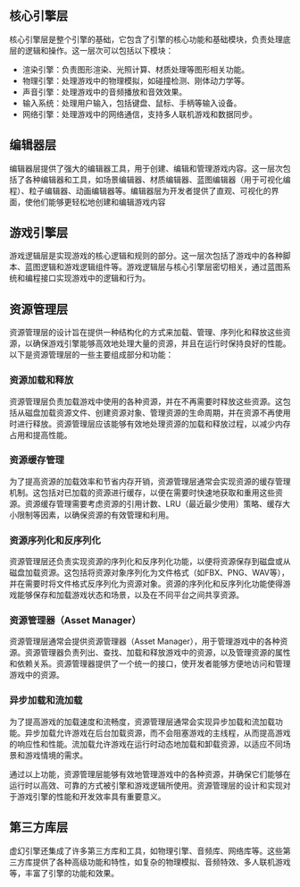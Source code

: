 ## 核心引擎层
核心引擎层是整个引擎的基础，它包含了引擎的核心功能和基础模块，负责处理底层的逻辑和操作。这一层次可以包括以下模块：

- 渲染引擎：负责图形渲染、光照计算、材质处理等图形相关功能。
- 物理引擎：处理游戏中的物理模拟，如碰撞检测、刚体动力学等。
- 声音引擎：处理游戏中的音频播放和音效效果。
- 输入系统：处理用户输入，包括键盘、鼠标、手柄等输入设备。
- 网络引擎：处理游戏中的网络通信，支持多人联机游戏和数据同步。

## 编辑器层
编辑器层提供了强大的编辑器工具，用于创建、编辑和管理游戏内容。这一层次包括了各种编辑器和工具，如场景编辑器、材质编辑器、蓝图编辑器（用于可视化编程）、粒子编辑器、动画编辑器等。编辑器层为开发者提供了直观、可视化的界面，使他们能够更轻松地创建和编辑游戏内容

## 游戏引擎层
游戏逻辑层是实现游戏的核心逻辑和规则的部分。这一层次包括了游戏中的各种脚本、蓝图逻辑和游戏逻辑组件等。游戏逻辑层与核心引擎层密切相关，通过蓝图系统和编程接口实现游戏中的逻辑和行为。
## 资源管理层
资源管理层的设计旨在提供一种结构化的方式来加载、管理、序列化和释放这些资源，以确保游戏引擎能够高效地处理大量的资源，并且在运行时保持良好的性能。以下是资源管理层的一些主要组成部分和功能：
### 资源加载和释放
资源管理层负责加载游戏中使用的各种资源，并在不再需要时释放这些资源。这包括从磁盘加载资源文件、创建资源对象、管理资源的生命周期，并在资源不再使用时进行释放。资源管理层应该能够有效地处理资源的加载和释放过程，以减少内存占用和提高性能。

### 资源缓存管理
为了提高资源的加载效率和节省内存开销，资源管理层通常会实现资源的缓存管理机制。这包括对已加载的资源进行缓存，以便在需要时快速地获取和重用这些资源。资源缓存管理需要考虑资源的引用计数、LRU（最近最少使用）策略、缓存大小限制等因素，以确保资源的有效管理和利用。

### 资源序列化和反序列化
资源管理层还负责实现资源的序列化和反序列化功能，以便将资源保存到磁盘或从磁盘加载资源。这包括将资源对象序列化为文件格式（如FBX、PNG、WAV等），并在需要时将文件格式反序列化为资源对象。资源的序列化和反序列化功能使得游戏能够保存和加载游戏状态和场景，以及在不同平台之间共享资源。

### 资源管理器（Asset Manager）
资源管理层通常会提供资源管理器（Asset Manager），用于管理游戏中的各种资源。资源管理器负责列出、查找、加载和释放游戏中的资源，以及管理资源的属性和依赖关系。资源管理器提供了一个统一的接口，使开发者能够方便地访问和管理游戏中的资源。

### 异步加载和流加载
为了提高游戏的加载速度和流畅度，资源管理层通常会实现异步加载和流加载功能。异步加载允许游戏在后台加载资源，而不会阻塞游戏的主线程，从而提高游戏的响应性和性能。流加载允许游戏在运行时动态地加载和卸载资源，以适应不同场景和游戏情境的需求。

通过以上功能，资源管理层能够有效地管理游戏中的各种资源，并确保它们能够在运行时以高效、可靠的方式被引擎和游戏逻辑所使用。资源管理层的设计和实现对于游戏引擎的性能和开发效率具有重要意义。
## 第三方库层
虚幻引擎还集成了许多第三方库和工具，如物理引擎、音频库、网络库等。这些第三方库提供了各种高级功能和特性，如复杂的物理模拟、音频特效、多人联机游戏等，丰富了引擎的功能和效果。